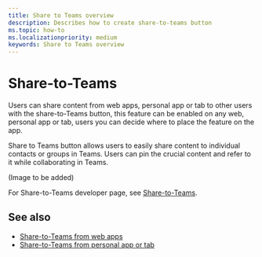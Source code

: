 ```yaml
---
title: Share to Teams overview
description: Describes how to create share-to-teams button
ms.topic: how-to
ms.localizationpriority: medium
keywords: Share to Teams overview
---
```


# Share-to-Teams

Users can share content from web apps, personal app or tab to other users with the share-to-Teams button, this feature can be enabled on any web, personal app or tab, users you can decide where to place the feature on the app.

Share to Teams button allows users to easily share content to individual contacts or groups in Teams. Users can pin the crucial content and refer to it while collaborating in Teams.

(Image to be added)

For Share-to-Teams developer page, see [Share-to-Teams](https://developer.microsoft.com/en-us/microsoft-teams/share-to-teams#/).

## See also

* [Share-to-Teams from web apps](share-to-teams-from-web-apps.md)
* [Share-to-Teams from personal app or tab](share-to-teams-from-personal-app-or-tab.md)